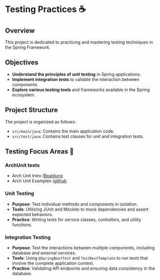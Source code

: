 # Testing Practices :coffee:

## Overview
This project is dedicated to practicing and mastering testing techniques in the Spring Framework.

## Objectives
- **Understand the principles of unit testing** in Spring applications.
- **Implement integration tests** to validate the interaction between components.
- **Explore various testing tools** and frameworks available in the Spring ecosystem.

## Project Structure
The project is organized as follows:
- `src/main/java`: Contains the main application code.
- `src/test/java`: Contains test classes for unit and integration tests.

## Testing Focus Areas :test_tube:

### ArchUnit tests

- Arch Unit Intro ([Bealdung](https://www.baeldung.com/java-archunit-intro)
- Arch Unit Examples ([github](https://github.com/TNG/ArchUnit-Examples/tree/main/example-junit5/src/test/java/com/tngtech/archunit/exampletest/junit5)

### Unit Testing
- **Purpose**: Test individual methods and components in isolation.
- **Tools**: Utilizing JUnit and Mockito to mock dependencies and assert expected behaviors.
- **Practice**: Writing tests for service classes, controllers, and utility functions.

### Integration Testing
- **Purpose**: Test the interactions between multiple components, including database and external services.
- **Tools**: Using `@SpringBootTest` and `TestRestTemplate` to run tests that involve the complete application context.
- **Practice**: Validating API endpoints and ensuring data consistency in the database.
